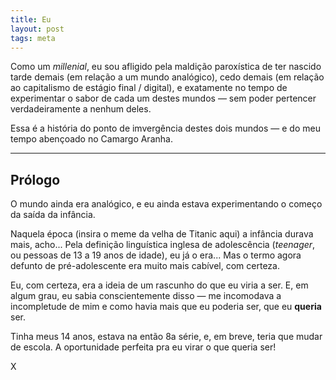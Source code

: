 ```yaml
---
title: Eu
layout: post
tags: meta
---
```


Como um _millenial_, eu sou afligido pela maldição paroxística de ter nascido tarde demais (em relação a um mundo analógico), cedo demais (em relação ao capitalismo de estágio final / digital), e exatamente no tempo de experimentar o sabor de cada um destes mundos &mdash; sem poder pertencer verdadeiramente a nenhum deles.

Essa é a história do ponto de imvergência destes dois mundos &mdash; e do meu tempo abençoado no Camargo Aranha.

___

## Prólogo

O mundo ainda era analógico, e eu ainda estava experimentando o começo da saída da infância.

Naquela época (insira o meme da velha de Titanic aqui) a infância durava mais, acho... Pela definição linguística inglesa de adolescência (_teenager_, ou pessoas de 13 a 19 anos de idade), eu já o era... Mas o termo agora defunto de pré-adolescente era muito mais cabível, com certeza.

Eu, com certeza, era a ideia de um rascunho do que eu viria a ser. E, em algum grau, eu sabia conscientemente disso &mdash; me incomodava a incompletude de mim e como havia mais que eu poderia ser, que eu **queria** ser.

Tinha meus 14 anos, estava na então 8a série, e, em breve, teria que mudar de escola. A oportunidade perfeita pra eu virar o que queria ser!

X
